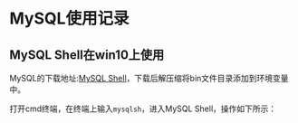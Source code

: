 # MySQL使用记录

## MySQL Shell在win10上使用

MySQL的下载地址:[MySQL Shell](https://dev.mysql.com/downloads/shell/)，下载后解压缩将bin文件目录添加到环境变量中。

打开cmd终端，在终端上输入`mysqlsh`，进入MySQL Shell，操作如下所示：



